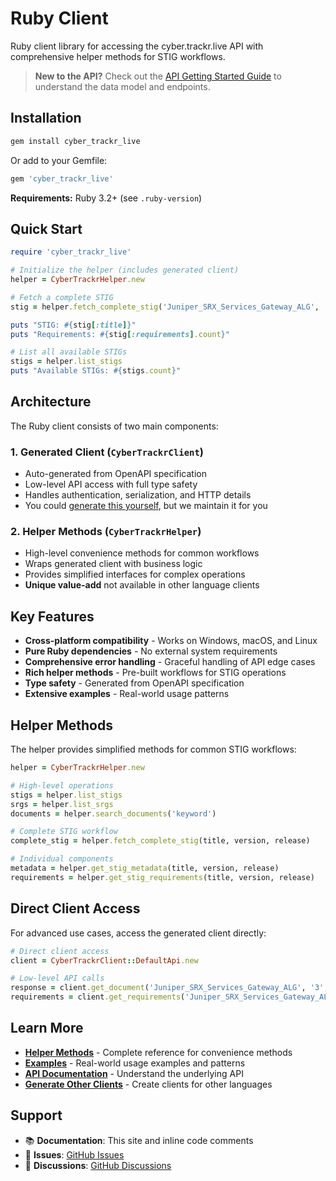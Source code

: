 # Ruby Client

Ruby client library for accessing the cyber.trackr.live API with comprehensive helper methods for STIG workflows.

> **New to the API?** Check out the [API Getting Started Guide](../../api-reference/getting-started.md) to understand the data model and endpoints.

## Installation

```bash
gem install cyber_trackr_live
```

Or add to your Gemfile:
```ruby
gem 'cyber_trackr_live'
```

**Requirements:** Ruby 3.2+ (see `.ruby-version`)

## Quick Start

```ruby
require 'cyber_trackr_live'

# Initialize the helper (includes generated client)
helper = CyberTrackrHelper.new

# Fetch a complete STIG
stig = helper.fetch_complete_stig('Juniper_SRX_Services_Gateway_ALG', '3', '3')

puts "STIG: #{stig[:title]}"
puts "Requirements: #{stig[:requirements].count}"

# List all available STIGs
stigs = helper.list_stigs
puts "Available STIGs: #{stigs.count}"
```

## Architecture

The Ruby client consists of two main components:

### 1. Generated Client (`CyberTrackrClient`)
- Auto-generated from OpenAPI specification
- Low-level API access with full type safety
- Handles authentication, serialization, and HTTP details
- You could [generate this yourself](../generation/overview.md), but we maintain it for you

### 2. Helper Methods (`CyberTrackrHelper`)  
- High-level convenience methods for common workflows
- Wraps generated client with business logic
- Provides simplified interfaces for complex operations
- **Unique value-add** not available in other language clients

## Key Features

- **Cross-platform compatibility** - Works on Windows, macOS, and Linux
- **Pure Ruby dependencies** - No external system requirements
- **Comprehensive error handling** - Graceful handling of API edge cases
- **Rich helper methods** - Pre-built workflows for STIG operations
- **Type safety** - Generated from OpenAPI specification
- **Extensive examples** - Real-world usage patterns

## Helper Methods

The helper provides simplified methods for common STIG workflows:

```ruby
helper = CyberTrackrHelper.new

# High-level operations
stigs = helper.list_stigs
srgs = helper.list_srgs  
documents = helper.search_documents('keyword')

# Complete STIG workflow
complete_stig = helper.fetch_complete_stig(title, version, release)

# Individual components
metadata = helper.get_stig_metadata(title, version, release)
requirements = helper.get_stig_requirements(title, version, release)
```

## Direct Client Access

For advanced use cases, access the generated client directly:

```ruby
# Direct client access
client = CyberTrackrClient::DefaultApi.new

# Low-level API calls
response = client.get_document('Juniper_SRX_Services_Gateway_ALG', '3', '3')
requirements = client.get_requirements('Juniper_SRX_Services_Gateway_ALG', '3', '3')
```

## Learn More

- **[Helper Methods](./helper-methods.md)** - Complete reference for convenience methods
- **[Examples](./examples.md)** - Real-world usage examples and patterns
- **[API Documentation](../../api-reference/getting-started.md)** - Understand the underlying API
- **[Generate Other Clients](../generation/overview.md)** - Create clients for other languages

## Support

- 📚 **Documentation**: This site and inline code comments
- 🐛 **Issues**: [GitHub Issues](https://github.com/mitre/cyber-trackr-live/issues)
- 💬 **Discussions**: [GitHub Discussions](https://github.com/mitre/cyber-trackr-live/discussions)